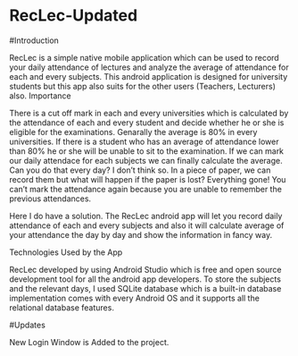 # RecLec-Updated

#Introduction

RecLec is a simple native mobile application which can be used to record your daily attendance of lectures
and analyze the average of attendance for each and every subjects. This android application is designed for
university students but this app also suits for the other users (Teachers, Lecturers) also.
Importance

There is a cut off mark in each and every universities which is calculated by the attendance of each and every student
and decide whether he or she is eligible for the examinations. Genarally the average is 80% in every universities.
If there is a student who has an average of attendance lower than 80% he or she will be unable to sit to the examination.
If we can mark our daily attendace for each subjects we can finally calculate the average.
Can you do that every day? I don’t think so. In a piece of paper, we can record them but what will happen if the paper is lost?
Everything gone! You can’t mark the attendance again because you are unable  to remember the previous attendances. 
  
  Here I do have a solution. The RecLec android app will let you record daily attendance of each and every subjects 
  and also it will calculate average of your attendance the day by day and show the information in fancy way. 

Technologies Used by the App

RecLec developed by using Android Studio which is free and open source development tool for all the android app developers. 
To store the subjects and the relevant days, I used SQLite database which is a  built-in database implementation 
comes with every Android OS and it supports all the relational database features.			

#Updates

New Login Window is Added to the project.
